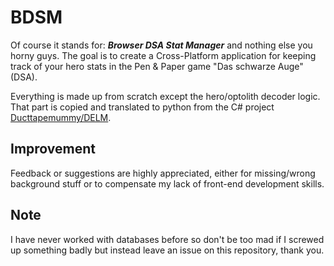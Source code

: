 # BDSM

Of course it stands for: **_Browser DSA Stat Manager_** and nothing else you horny guys.
The goal is to create a Cross-Platform application for keeping track of your hero stats in the Pen & Paper game "Das schwarze Auge" (DSA).

Everything is made up from scratch except the hero/optolith decoder logic. That part is copied and translated to python from the C# project [Ducttapemummy/DELM](https://github.com/Ducttapemummy/DELM).


## Improvement
Feedback or suggestions are highly appreciated, either for missing/wrong background stuff or to compensate my lack of front-end development skills.


## Note
I have never worked with databases before so don't be too mad if I screwed up something badly but instead leave an issue on this repository, thank you. 
